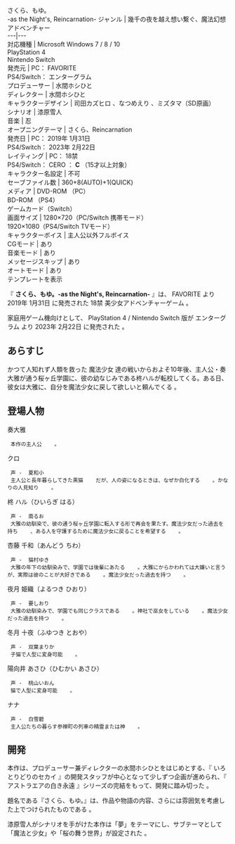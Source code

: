さくら、もゆ。  
-as the Night's, Reincarnation-  ジャンル  |  幾千の夜を越え想い繋ぐ、魔法幻想アドベンチャー   
---|---  
対応機種  |  Microsoft Windows  7  /  8  /  10    
PlayStation 4  
Nintendo Switch  
発売元  |  PC：  FAVORITE    
PS4/Switch：  エンターグラム  
プロデューサー  |  水間ホシひと     
ディレクター  |  水間ホシひと     
キャラクターデザイン  |  司田カズヒロ    、なつめえり    、ミズタマ（SD原画）   
シナリオ  |  漆原雪人     
音楽  |  忍   
オープニングテーマ  |  さくら、Reincarnation   
発売日  |  PC：  2019年  1月31日    
PS4/Switch：  2023年  2月22日  
レイティング  |  PC：  18禁    
PS4/Switch：  CERO  ：  **C** （15才以上対象）  
キャラクター名設定  |  不可   
セーブファイル数  |  360+8(AUTO)+1(QUICK)   
メディア  |  DVD-ROM  （PC）   
BD-ROM  （PS4）  
ゲームカード（Switch）  
画面サイズ  |  1280×720（PC/Switch 携帯モード）   
1920×1080（PS4/Switch TVモード）  
キャラクターボイス  |  主人公以外フルボイス   
CGモード  |  あり   
音楽モード  |  あり   
メッセージスキップ  |  あり   
オートモード  |  あり   
テンプレートを表示  
  
『 **さくら、もゆ。-as the Night's, Reincarnation-** 』は、  FAVORITE  より  2019年  1月31日
に発売された  18禁  美少女アドベンチャーゲーム  。

家庭用ゲーム機向けとして、  PlayStation 4  /  Nintendo Switch  版が  エンターグラム  より  2023年
2月22日  に発売された    。

##  あらすじ  

かつて人知れず人類を救った  魔法少女
達の戦いからおよそ10年後、主人公・奏大雅が通う桜ヶ丘学園に、彼の幼なじみである柊ハルが転校してくる。ある日、彼女は大雅に、自分を魔法少女に戻して欲しいと頼んでくる
    。

##  登場人物  

奏大雅

     本作の主人公    。 
クロ

     声 -  夏和小 
     主人公と長年暮らしてきた黒猫    だが、人の姿になるときは、なぜか白化する    。かなりの人見知り    。 
柊 ハル（ひいらぎ はる）

     声 -  南るお 
     大雅の幼馴染で、彼の通う桜ヶ丘学園に転入する形で再会を果たす。魔法少女だった過去を持ち    、ある人を守護するために魔法少女に戻ることを希望する    。 
杏藤 千和（あんどう ちわ）

     声 -  猫村ゆき 
     大雅の年下の幼馴染みで、学園では後輩にあたる    。大雅にからかわれては大嫌いと言うが、実際は彼のことが大好きである    。魔法少女だった過去を持つ    。 
夜月 姫織（よるつき ひおり）

     声 -  要しおり 
     大雅の幼馴染みで、学園でも同じクラスである    。神社で巫女をしている    。魔法少女だった過去を持つ    。 
冬月 十夜（ふゆつき とおや）

     声 -  双葉まりか 
     子猫で人型に変身可能    。 
陽向井 あさひ（ひむかい あさひ）

     声 -  桃山いおん 
     猫で人型に変身可能    。 
ナナ

     声 -  白雪碧 
     主人公たちの暮らす参禅町の列車の精霊または神    。 

##  開発  

本作は、プロデューサー兼ディレクターの水間ホシひとをはじめとする、『  いろとりどりのセカイ  』の開発スタッフが中心となって少しずつ企画が進められ、『
アストラエアの白き永遠  』シリーズの完結をもって、開発に踏み切った    。

題名である『さくら、もゆ。』は、作品や物語の内容、さらには雰囲気を考慮した上でつけられたものである    。

漆原雪人がシナリオを手がけた本作は「夢」をテーマにし、サブテーマとして「魔法と少女」や「桜の舞う世界」が設定された    。

